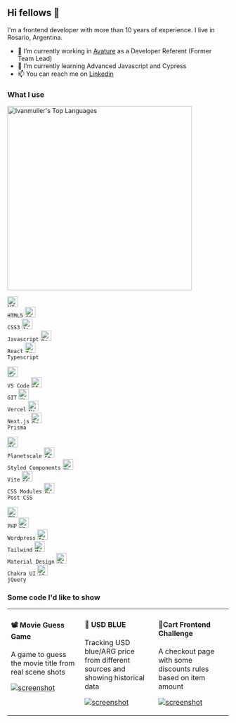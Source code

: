 ## Hi fellows 👋
I'm a frontend developer with more than 10 years of experience. 
I live in Rosario, Argentina.
- 🔭 I’m currently working in [Avature](https://www.avature.net/) as a Developer Referent (Former Team Lead)
- 🌱 I’m currently learning Advanced Javascript and Cypress
- 📫 You can reach me on [Linkedin](https://www.linkedin.com/in/ivanmuller/)

### What I use

<img src="https://cheesits456-readme-stats.vercel.app/api/top-langs?username=ivanmuller&layout=compact&card_width=360&exclude_repo=inCinema&langs_count=8" alt="Ivanmuller's Top Languages" width="420">


<code><img height="24" src="https://cdn.jsdelivr.net/npm/simple-icons@v7/icons/html5.svg" alt="HTML5"> HTML5</code>
<code><img height="24" src="https://cdn.jsdelivr.net/npm/simple-icons@v7/icons/css3.svg" alt="CSS3"> CSS3</code>
<code><img height="24" src="https://cdn.jsdelivr.net/npm/simple-icons@v7/icons/javascript.svg" alt="Javascript"> Javascript</code>
<code><img height="24" src="https://cdn.jsdelivr.net/npm/simple-icons@v7/icons/react.svg" alt="React"> React</code>
<code><img height="24" src="https://cdn.jsdelivr.net/npm/simple-icons@v7/icons/typescript.svg" alt="Typescript"> Typescript</code>

<code><img height="24" src="https://cdn.jsdelivr.net/npm/simple-icons@v7/icons/visualstudiocode.svg" alt="VS Code"> VS Code</code>
<code><img height="24" src="https://cdn.jsdelivr.net/npm/simple-icons@v7/icons/git.svg" alt="GIT"> GIT</code>
<code><img height="24" src="https://cdn.jsdelivr.net/npm/simple-icons@v7/icons/vercel.svg" alt="Vercel"> Vercel</code>
<code><img height="24" src="https://cdn.jsdelivr.net/npm/simple-icons@v7/icons/nextdotjs.svg" alt="Next.js"> Next.js</code>
<code><img height="24" src="https://cdn.jsdelivr.net/npm/simple-icons@v7/icons/prisma.svg" alt="Prisma ORM"> Prisma</code>

<code><img height="24" src="https://cdn.jsdelivr.net/npm/simple-icons@v7/icons/planetscale.svg" alt="Planetscale"> Planetscale</code>
<code><img height="24" src="https://cdn.jsdelivr.net/npm/simple-icons@v7/icons/styledcomponents.svg" alt="Styled Components"> Styled Components</code>
<code><img height="24" src="https://cdn.jsdelivr.net/npm/simple-icons@v7/icons/vite.svg" alt="Vite"> Vite</code>
<code><img height="24" src="https://cdn.jsdelivr.net/npm/simple-icons@v7/icons/cssmodules.svg" alt="CSS Modules"> CSS Modules</code>
<code><img height="24" src="https://cdn.jsdelivr.net/npm/simple-icons@v7/icons/postcss.svg" alt="Post CSS"> Post CSS</code>

<code><img height="24" src="https://cdn.jsdelivr.net/npm/simple-icons@v7/icons/php.svg" alt="PHP"> PHP</code>
<code><img height="24" src="https://cdn.jsdelivr.net/npm/simple-icons@v7/icons/wordpress.svg" alt="Wordpress"> Wordpress</code>
<code><img height="24" src="https://cdn.jsdelivr.net/npm/simple-icons@v7/icons/tailwindcss.svg" alt="Tailwind"> Tailwind</code>
<code><img height="24" src="https://cdn.jsdelivr.net/npm/simple-icons@v7/icons/materialdesign.svg" alt="Material Design"> Material Design</code>
<code><img height="24" src="https://cdn.jsdelivr.net/npm/simple-icons@v7/icons/chakraui.svg" alt="Chakra UI"> Chakra UI</code>
<code><img height="24" src="https://cdn.jsdelivr.net/npm/simple-icons@v7/icons/jquery.svg" alt="jQuery"> jQuery</code>


### Some code I'd like to show
<table width="100%">
<tr>
<td valign="top" width="33%">
  
#### 📽 Movie Guess Game
A game to guess the movie title from real scene shots

[![screenshot](http://ivanmuller.me/images/movie-guess-game.jpg)](https://github.com/ivanmuller/movie-guess-game#readme)
</td>
<td valign="top" width="33%">
  
#### 💸 USD BLUE
Tracking USD blue/ARG price from different sources and showing historical data

[![screenshot](http://ivanmuller.me/images/blueusd-small.png)](https://github.com/ivanmuller/usdblue#readme)

</td>
<td valign="top" width="33%">
  
#### 🛒Cart Frontend Challenge
A checkout page with some discounts rules based on item amount

[![screenshot](http://ivanmuller.me/images/cart-challenge.jpg)](https://github.com/ivanmuller/cart-challenge#readme)
</td>
</tr>
</table>
